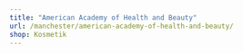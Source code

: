 ```yaml
---
title: "American Academy of Health and Beauty"
url: /manchester/american-academy-of-health-and-beauty/
shop: Kosmetik
---
```

